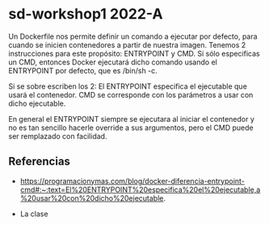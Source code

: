 # sd-workshop1 2022-A

Un Dockerfile nos permite definir un comando a ejecutar por defecto, para cuando se inicien contenedores a partir de nuestra imagen. Tenemos 2 instrucciones para este propósito: ENTRYPOINT y CMD.
Si sólo especificas un CMD, entonces Docker ejecutará dicho comando usando el ENTRYPOINT por defecto, que es /bin/sh -c.

Si se sobre escriben los 2:
	El ENTRYPOINT especifica el ejecutable que usará el contenedor.
	CMD se corresponde con los parámetros a usar con dicho ejecutable.

En general el ENTRYPOINT siempre se ejecutara al iniciar el contenedor y no es tan sencillo hacerle override a sus argumentos, pero el CMD puede ser remplazado con facilidad.


## Referencias
 * https://programacionymas.com/blog/docker-diferencia-entrypoint-cmd#:~:text=El%20ENTRYPOINT%20especifica%20el%20ejecutable,a%20usar%20con%20dicho%20ejecutable.

 * La clase
